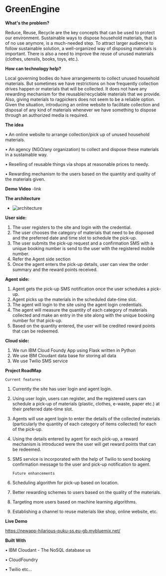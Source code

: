 # GreenEngine
**What's the problem?**

Reduce, Reuse, Recycle are the key concepts that can be used to protect our environment. Sustainable ways to dispose household materials, that is of no use anymore, is a much-needed step. To attract larger audience to follow sustainable solution, a well-organized way of disposing materials is important. There is also a need to improve the reuse of unused materials (clothes, utensils, books, toys, etc.).  

**How can technology help?**

Local governing bodies do have arrangements to collect unused household materials. But sometimes we have restrictions on how frequently collection drives happen or materials that will be collected. It does not have any rewarding mechanism for the reusable/recyclable materials that we provide. Also, giving materials to ragpickers does not seem to be a reliable option. Given the situation, introducing an online website to facilitate collection and disposal of any kind of materials whenever we have something to dispose through an authorized media is required.

**The idea**

•	An online website to arrange collection/pick up of unused household materials.

•	An agency (NGO/any organization) to collect and dispose these materials in a sustainable way. 

•	Reselling of reusable things via shops at reasonable prices to needy.

•	Rewarding mechanism to the users based on the quantity and quality of the materials given. 


**Demo Video**
-link


**The architecture**

-	![architecture](https://user-images.githubusercontent.com/65997817/122563853-58325c80-d062-11eb-9f90-57cd17a5519e.png)


**User side:**

1.	The user registers to the site and login with the credential.
2.	The user chooses the category of materials that need to be disposed and the preferred date and time slot to schedule the pick-up.
3.	The user submits the pick-up request and a confirmation SMS with a unique booking number is send to the user with the registered mobile number.
4.	Refer the Agent side section 
5.	Once the agent enters the pick-up details, user can view the order summary and the reward points received.

**Agent side:**

1.	Agent gets the pick-up SMS notification once the user schedules a pick-up.
2.	Agent picks up the materials in the scheduled date-time slot.
3.	The agent will login to the site using the agent login credentials.
4.	The agent will measure the quantity of each category of materials collected and make an entry in the site along with the unique booking number for that pick-up.
5.	Based on the quantity entered, the user will be credited reward points that can be redeemed.

**Cloud side:**
1.	We run IBM Cloud Foundy App using Flask written in Python
2.	We use IBM Cloudant data base for storing all data
3.	We use Twilio SMS service

**Project RoadMap**

	Current features
	
1.	Currently the site has user login and agent login. 
2.	Using user login, users can register, and the registered users can schedule a pick-up of materials (plastic, clothes, e-waste, paper etc.) at their preferred date-time slot.
3.	Agents will use agent login to enter the details of the collected materials (particularly the quantity of each category of items collected) for each of the pick-up. 
4.	Using the details entered by agent for each pick-up, a reward mechanism is introduced were the user will get reward points that can be redeemed.
5.	SMS service is incorporated with the help of Twilio to send booking confirmation message to the user and pick-up notification to agent.

        Future enhancements
	
1.	Scheduling algorithm for pick-up based on location.
2.	Better rewarding schemes to users based on the quality of the materials.
3.	Targeting more users based on machine learning algorithms.
4.	Establishing a channel to reuse materials like shop, online website, etc. 


**Live Demo**

https://newapp-hilarious-puku-ss.eu-gb.mybluemix.net/

**Built With**

•	IBM Cloudant - The NoSQL database us

•	CloudFoundry

•	Twilio   etc…

